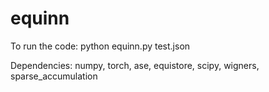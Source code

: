 # equinn
To run the code:
python equinn.py test.json

Dependencies:
numpy, torch, ase, equistore, scipy, wigners, sparse_accumulation
